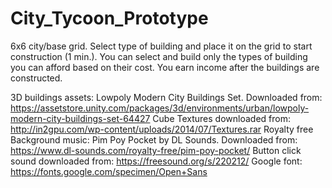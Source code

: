 # City_Tycoon_Prototype

6x6 city/base grid. Select type of building and place it on the grid to start construction (1 min.). You can select and build only the types of building you can afford based on their cost. 
You earn income after the buildings are constructed.

3D buildings assets: Lowpoly Modern City Buildings Set. Downloaded from: https://assetstore.unity.com/packages/3d/environments/urban/lowpoly-modern-city-buildings-set-64427
Cube Textures downloaded from: http://in2gpu.com/wp-content/uploads/2014/07/Textures.rar
Royalty free Background music: Pim Poy Pocket by DL Sounds. Downloaded from: https://www.dl-sounds.com/royalty-free/pim-poy-pocket/
Button click sound downloaded from: https://freesound.org/s/220212/
Google font: https://fonts.google.com/specimen/Open+Sans
